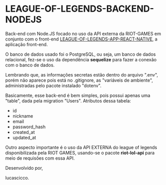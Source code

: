 # LEAGUE-OF-LEGENDS-BACKEND-NODEJS

Back-end com Node.JS focado no uso da API externa da RIOT-GAMES em conjunto com o front-end [LEAGUE-OF-LEGENDS-APP-REACT-NATIVE](https://github.com/lucascicco/LEAGUE-OF-LEGENDS-APP-REACT-NATIVE), a aplicação front-end.

O banco de dados usado foi o PostgreSQL, ou seja, um banco de dados relacional, fez-se o uso da dependência **sequelize** para fazer a conexão com o banco de dados.

Lembrando que, as informações secretas estão dentro do arquivo ".env", porém não aparece pois está no .gitignore, as "variáveis de ambiente", administradas pelo pacote instalado "dotenv".

Basicamente, esse back-end é bem simples, pois possui apenas uma "table", dada pela migration "Users".
Atributos dessa tabela: 

- id
- nickname
- email
- password_hash
- created_at
- updated_at

Outro aspecto importante é o uso da API EXTERNA do league of legends disponibilizada pela RIOT GAMES, usando-se o pacote **riot-lol-api** para meio de requisões com essa API.

Desenvolvido por,

lucascicco.
